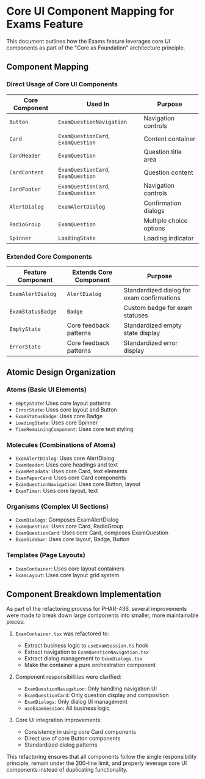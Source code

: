 # Core UI Component Mapping for Exams Feature

This document outlines how the Exams feature leverages core UI components as part of the "Core as Foundation" architecture principle.

## Component Mapping

### Direct Usage of Core UI Components

| Core Component | Used In | Purpose |
|----------------|---------|---------|
| `Button` | `ExamQuestionNavigation` | Navigation controls |
| `Card` | `ExamQuestionCard`, `ExamQuestion` | Content container |
| `CardHeader` | `ExamQuestion` | Question title area |
| `CardContent` | `ExamQuestionCard`, `ExamQuestion` | Question content |
| `CardFooter` | `ExamQuestionCard`, `ExamQuestion` | Navigation controls |
| `AlertDialog` | `ExamAlertDialog` | Confirmation dialogs |
| `RadioGroup` | `ExamQuestion` | Multiple choice options |
| `Spinner` | `LoadingState` | Loading indicator |

### Extended Core Components

| Feature Component | Extends Core Component | Purpose |
|-------------------|-------------------------|---------|
| `ExamAlertDialog` | `AlertDialog` | Standardized dialog for exam confirmations |
| `ExamStatusBadge` | `Badge` | Custom badge for exam statuses |
| `EmptyState` | Core feedback patterns | Standardized empty state display |
| `ErrorState` | Core feedback patterns | Standardized error display |

## Atomic Design Organization

### Atoms (Basic UI Elements)
- `EmptyState`: Uses core layout patterns
- `ErrorState`: Uses core layout and Button
- `ExamStatusBadge`: Uses core Badge
- `LoadingState`: Uses core Spinner
- `TimeRemainingComponent`: Uses core text styling

### Molecules (Combinations of Atoms)
- `ExamAlertDialog`: Uses core AlertDialog
- `ExamHeader`: Uses core headings and text
- `ExamMetadata`: Uses core Card, text elements
- `ExamPaperCard`: Uses core Card components
- `ExamQuestionNavigation`: Uses core Button, layout
- `ExamTimer`: Uses core layout, text

### Organisms (Complex UI Sections)
- `ExamDialogs`: Composes ExamAlertDialog
- `ExamQuestion`: Uses core Card, RadioGroup
- `ExamQuestionCard`: Uses core Card, composes ExamQuestion
- `ExamSidebar`: Uses core layout, Badge, Button

### Templates (Page Layouts)
- `ExamContainer`: Uses core layout containers
- `ExamLayout`: Uses core layout grid system

## Component Breakdown Implementation

As part of the refactoring process for PHAR-436, several improvements were made to break down large components into smaller, more maintainable pieces:

1. `ExamContainer.tsx` was refactored to:
   - Extract business logic to `useExamSession.ts` hook
   - Extract navigation to `ExamQuestionNavigation.tsx`
   - Extract dialog management to `ExamDialogs.tsx`
   - Make the container a pure orchestration component

2. Component responsibilities were clarified:
   - `ExamQuestionNavigation`: Only handling navigation UI
   - `ExamQuestionCard`: Only question display and composition
   - `ExamDialogs`: Only dialog UI management
   - `useExamSession`: All business logic

3. Core UI integration improvements:
   - Consistency in using core Card components
   - Direct use of core Button components
   - Standardized dialog patterns

This refactoring ensures that all components follow the single responsibility principle, remain under the 200-line limit, and properly leverage core UI components instead of duplicating functionality.
